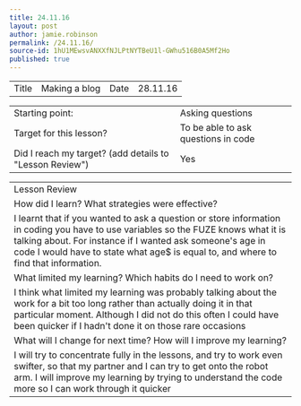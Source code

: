 ```yaml
---
title: 24.11.16
layout: post
author: jamie.robinson
permalink: /24.11.16/
source-id: 1hU1MEwsvANXXfNJLPtNYTBeU1l-GWhu516B0A5Mf2Ho
published: true
---
```

<table>
  <tr>
    <td>Title</td>
    <td>Making a blog</td>
    <td>Date</td>
    <td>28.11.16</td>
  </tr>
</table>


<table>
  <tr>
    <td>Starting point:</td>
    <td>Asking questions</td>
  </tr>
  <tr>
    <td>Target for this lesson?</td>
    <td>To be able to ask questions in code</td>
  </tr>
  <tr>
    <td>Did I reach my target? 
(add details to "Lesson Review")</td>
    <td> Yes</td>
  </tr>
</table>


<table>
  <tr>
    <td>Lesson Review</td>
  </tr>
  <tr>
    <td>How did I learn? What strategies were effective? </td>
  </tr>
  <tr>
    <td>I learnt that if you wanted to ask a question or store information in coding you have to use variables so the FUZE knows what it is talking about. For instance if I wanted ask someone's age in code I would have to state what age$ is equal to, and where to find that information.</td>
  </tr>
  <tr>
    <td>What limited my learning? Which habits do I need to work on? </td>
  </tr>
  <tr>
    <td>I think what limited my learning was probably talking about the work for a bit too long rather than actually doing it in that particular moment. Although I did not do this often I could have been quicker if I hadn't done it on those rare occasions</td>
  </tr>
  <tr>
    <td>What will I change for next time? How will I improve my learning?</td>
  </tr>
  <tr>
    <td>I will try to concentrate fully in the lessons, and try to work even swifter, so that my partner and I can try to get onto the robot arm. I will improve my learning by trying to understand the code more so I can work through it quicker</td>
  </tr>
</table>


